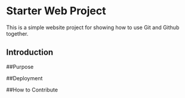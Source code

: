# Starter Web Project
This is a simple website project for showing how to use Git and Github together.
## Introduction

##Purpose

##Deployment

##How to Contribute